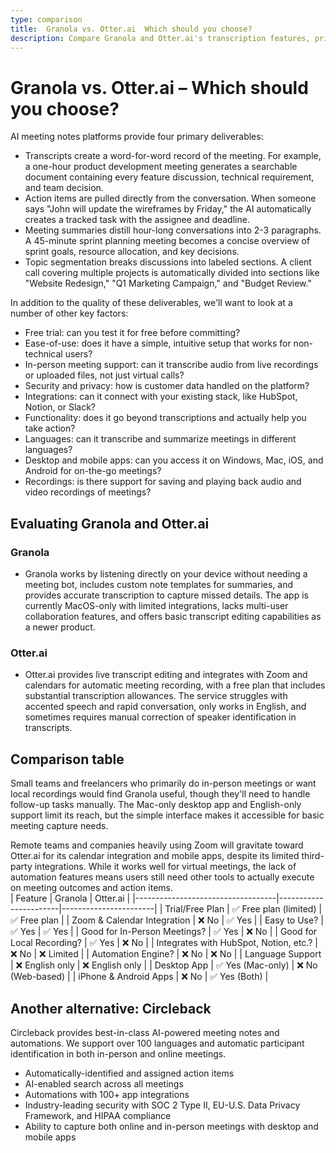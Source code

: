 ```yaml
---
type: comparison
title:  Granola vs. Otter.ai  Which should you choose?
description: Compare Granola and Otter.ai's transcription features, pricing, and user experience. Plus, discover Circleback as a potential alternative for your needs.
---
```


# Granola vs. Otter.ai – Which should you choose?  
AI meeting notes platforms provide four primary deliverables:  
  
* Transcripts create a word-for-word record of the meeting. For example, a one-hour product development meeting generates a searchable document containing every feature discussion, technical requirement, and team decision.  
* Action items are pulled directly from the conversation. When someone says "John will update the wireframes by Friday," the AI automatically creates a tracked task with the assignee and deadline.  
* Meeting summaries distill hour-long conversations into 2-3 paragraphs. A 45-minute sprint planning meeting becomes a concise overview of sprint goals, resource allocation, and key decisions.  
* Topic segmentation breaks discussions into labeled sections. A client call covering multiple projects is automatically divided into sections like "Website Redesign," "Q1 Marketing Campaign," and "Budget Review."  
  
In addition to the quality of these deliverables, we'll want to look at a number of other key factors:  
  
* Free trial: can you test it for free before committing?  
* Ease-of-use: does it have a simple, intuitive setup that works for non-technical users?  
* In-person meeting support: can it transcribe audio from live recordings or uploaded files, not just virtual calls?  
* Security and privacy: how is customer data handled on the platform?  
* Integrations: can it connect with your existing stack, like HubSpot, Notion, or Slack?  
* Functionality: does it go beyond transcriptions and actually help you take action?  
* Languages: can it transcribe and summarize meetings in different languages?  
* Desktop and mobile apps: can you access it on Windows, Mac, iOS, and Android for on-the-go meetings?  
* Recordings: is there support for saving and playing back audio and video recordings of meetings?    
## Evaluating Granola and Otter.ai  
### Granola
* Granola works by listening directly on your device without needing a meeting bot, includes custom note templates for summaries, and provides accurate transcription to capture missed details. The app is currently MacOS-only with limited integrations, lacks multi-user collaboration features, and offers basic transcript editing capabilities as a newer product.

### Otter.ai
* Otter.ai provides live transcript editing and integrates with Zoom and calendars for automatic meeting recording, with a free plan that includes substantial transcription allowances. The service struggles with accented speech and rapid conversation, only works in English, and sometimes requires manual correction of speaker identification in transcripts.  
## Comparison table    
Small teams and freelancers who primarily do in-person meetings or want local recordings would find Granola useful, though they'll need to handle follow-up tasks manually. The Mac-only desktop app and English-only support limit its reach, but the simple interface makes it accessible for basic meeting capture needs.

Remote teams and companies heavily using Zoom will gravitate toward Otter.ai for its calendar integration and mobile apps, despite its limited third-party integrations. While it works well for virtual meetings, the lack of automation features means users still need other tools to actually execute on meeting outcomes and action items.  
| Feature                           | Granola               | Otter.ai              |
|-----------------------------------|-----------------------|-----------------------|
| Trial/Free Plan                   | ✅ Free plan (limited) | ✅ Free plan          |
| Zoom & Calendar Integration       | ❌ No                  | ✅ Yes                |
| Easy to Use?                      | ✅ Yes                 | ✅ Yes                |
| Good for In-Person Meetings?      | ✅ Yes                 | ❌ No                 |
| Good for Local Recording?         | ✅ Yes                 | ❌ No                 |
| Integrates with HubSpot, Notion, etc.? | ❌ No            | ❌ Limited            |
| Automation Engine?                | ❌ No                  | ❌ No                 |
| Language Support                  | ❌ English only        | ❌ English only       |
| Desktop App                       | ✅ Yes (Mac-only)      | ❌ No (Web-based)     |
| iPhone & Android Apps             | ❌ No                  | ✅ Yes (Both)         |  
## Another alternative: Circleback  
Circleback provides best-in-class AI-powered meeting notes and automations. We support over 100 languages and automatic participant identification in both in-person and online meetings.  
  
* Automatically-identified and assigned action items  
* AI-enabled search across all meetings  
* Automations with 100+ app integrations  
* Industry-leading security with SOC 2 Type II, EU-U.S. Data Privacy Framework, and HIPAA compliance  
* Ability to capture both online and in-person meetings with desktop and mobile apps  